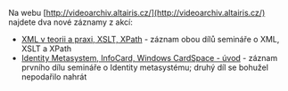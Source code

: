 <!-- dcterms:identifier = aspnetcz#157 -->
<!-- dcterms:title = Nové záznamy z akcí -->
<!-- dcterms:abstract = Do video archivu jsem přidal nové záznamy z akcí o XML a InfoCard. -->
<!-- np9:categoryId = 6 -->
<!-- x4w:category = Akce a události -->
<!-- np9:authorId = 1 -->
<!-- np9:authorEmail = michal.valasek@altairis.cz -->
<!-- dcterms:creator = Michal Altair Valášek -->
<!-- dcterms:created = 2007-06-19T12:09:55.797+02:00 -->
<!-- dcterms:dateAccepted = 2007-06-19T12:09:55.797+02:00 -->

Na webu [http://videoarchiv.altairis.cz/](http://videoarchiv.altairis.cz/) najdete dva nové záznamy z akcí:

*   [XML v teorii a praxi, XSLT, XPath](http://videoarchiv.altairis.cz/Entry/15-xml-v-teorii-a-praxi-xslt-xpath.aspx) - záznam obou dílů semináře o XML, XSLT a XPath
*   [Identity Metasystem, InfoCard, Windows CardSpace - úvod](http://videoarchiv.altairis.cz/Entry/16-identity-metasystem-infocard-windows-cardspace-uvod.aspx) - záznam prvního dílu semináře o Identity metasystému; druhý díl se bohužel nepodařilo nahrát
